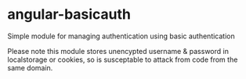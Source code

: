 angular-basicauth
=================

Simple module for managing authentication using basic authentication

Please note this module stores unencypted username & password in localstorage or cookies, so is
susceptable to attack from code from the same domain.
